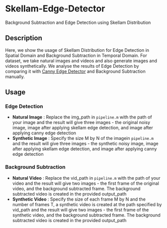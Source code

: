 # Skellam-Edge-Detector
Background Subtraction and Edge Detection using Skellam Distribution
## Description
Here, we show the usage of Skellam Distribution for Edge Detection in Spatial Domain and Background Subtraction in Temporal Domain. For dataset, we take natural images and videos and also generate images and videos synthetically. We analyse the results of Edge Detection by comparing it with [Canny Edge Detector](https://en.wikipedia.org/wiki/Canny_edge_detector) and Background Subtraction manually.
## Usage
### Edge Detection
* **Natural Image** : Replace the img_path in `pipeline.m` with the path of your image and the result will give three images - the original noisy image, image after applying skellam edge detection, and image after applying canny edge detection
* **Synthetic Image** : Specify the size M by N of the imagein `pipeline.m` and the result will give three images - the synthetic noisy image, image after applying skellam edge detection, and image after applying canny edge detection
### Background Subtraction
* **Natural Video** : Replace the vid_path in `pipeline.m` with the path of your video and the result will give two images - the first frame of the original video, and the background subtracted frame. The background subtracted video is created in the provided output_path
* **Synthetic Video** : Specify the size of each frame M by N and the number of frames T, a synthetic video is created at the path specified by vid_path and the result will give two images - the first frame of the synthetic video, and the background subtracted frame. The background subtracted video is created in the provided output_path
